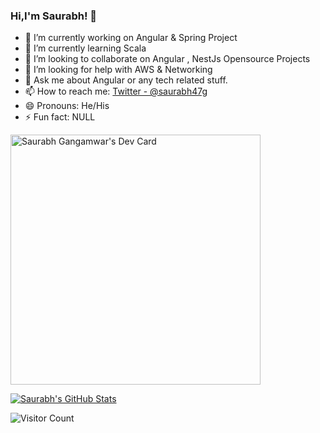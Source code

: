 ### Hi,I'm Saurabh! 👋

- 🔭 I’m currently working on Angular & Spring Project
- 🌱 I’m currently learning Scala
- 👯 I’m looking to collaborate on Angular , NestJs Opensource Projects
- 🤔 I’m looking for help with AWS & Networking
- 💬 Ask me about Angular or any tech related stuff.
- 📫 How to reach me: [Twitter - @saurabh47g](https://twitter.com/saurabh47g)
- 😄 Pronouns: He/His
- ⚡ Fun fact: NULL

<a href="https://app.daily.dev/saurabh47"><img src="https://api.daily.dev/devcards/aa35c5ca4bf942c785ecf65e67fc82b3.png?r=qy1" width="400" alt="Saurabh Gangamwar's Dev Card"/></a>

<a href="https://github.com/saurabh47/">
  <img align="center" src="https://github-readme-stats.vercel.app/api?username=saurabh47&show_icons=true&line_height=27&count_private=true&title_color=ffffff&text_color=c9cacc&icon_color=2bbc8a&bg_color=1d1f21" alt="Saurabh's GitHub Stats" />
</a> 

![Visitor Count](https://profile-counter.glitch.me/{saurabh47}/count.svg)
